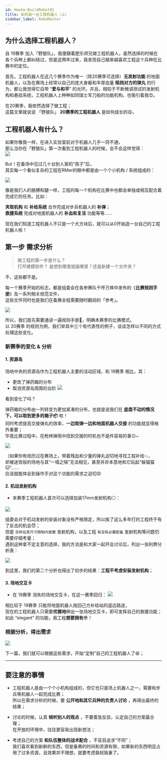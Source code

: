```yaml
---
id: Howto-BuildRobot01
title: 如何造一台工程机器人（上）
sidebar_label: RoboMaster
---
```


##  为什么选择工程机器人？
自 19赛季 加入「野狼队」，我便跟着肥乐师兄做工程机器人，虽然选择的时候在各个兵种上都纠结过，但是这两年过来，我发现自己越来越喜欢工程这个兵种在比赛中的定位。    

首先，工程机器人在这几个赛季作为唯一（除20赛季可选择）**无发射功能** 的地面机器人，以及在赛场上经常以自己的庞大身躯和丰厚血量 **阻挡对方的弹丸** 的行为，都让我觉得它自带 “**爱与和平**” 的光环。并且，相较于不断微调测试的发射机构和悬挂系统，工程机器人上种种如同瑞士军刀般的功能机构，也吸引着我:heart_eyes:。

在20赛季，我依然选择了做工程；   
这篇文章就说说 「野狼队」 **20赛季的工程机器人** 是如何成长的:yum:。


## 工程机器人有什么？
如果你像我一样，在进入实验室前对于机器人几乎一窍不通，  
那么当你在「野狼队」第一次看到工程机器人的时候，会不会这样觉得：  
![](https://blog-imgbed-1304305361.cos.ap-guangzhou.myqcloud.com/IMG_0496.jpg)

But！在备场中见过几十台别人家的“孩子”后，  
其实每一个看似复杂的工程在RMer的眼中都是由一个个小机构 / 系统组成的：  

![](https://blog-imgbed-1304305361.cos.ap-guangzhou.myqcloud.com/IMG_3157.JPG)

像是我们人的胳膊和腿一样，工程的每一个机构在比赛中也都会单独或相互配合着完成它的任务。比如：  

**夹取机构** 和 **补给系统** 合作完成对步兵机器人的 **补弹**；  
**救援系统** 完成对地面机器人的 **补血和复活** 功能等等…… 

现在我们知道工程机器人不只是一个大方块后，就可以从0开始造一台自己的工程机器人啦！

## 第一步 需求分析 
> 做工程的第一步是什么？   
打开建模软件？ 是想到哪里就画哪里？还是新建一个文件夹？

不，这些都不是。    

每一个赛季开始的标志，都是组委会在各参赛队千呼万唤中发布的《**比赛规则手册**》及一系列相关规范文件，  
这些文件同时也是我们在备赛全程需要随时翻阅的「参考」。  

![](https://blog-imgbed-1304305361.cos.ap-guangzhou.myqcloud.com/%E6%88%AA%E5%B1%8F2021-01-09%20%E4%B8%8A%E5%8D%889.53.21.png)  

所以，我们首先需要通读一遍规则手册:blue_book:，明确本赛季的比赛模式。  
以 20赛季 的规则为例，我们举其中三个有代表性的例子，谈谈怎样以不同的方式处理这些变化。    
  

### 新赛季的变化 & 分析
#### 1. 资源岛
场地中央的资源岛作为工程机器人主要的活动区域，和 19赛季 相比，其：
- 更改了弹药箱的分布
- 取消资源岛周围的台阶
![](https://blog-imgbed-1304305361.cos.ap-guangzhou.myqcloud.com/rules-compare.png)

看到变化了吗？ 

弹药箱的分布由一列转变为更加紧凑的分布，也就是说我们在 **底盘不动的情况下，可以取到更多的箱子:package:** 啦！  
同时考虑提高交接弹丸的效率，**一边取弹一边和地面机器人交接** 的功能就显得格外重要；  
毕竟比赛过程中，在枪林弹雨中找到交接的时机也不是件容易的事:confused:~  

![](https://blog-imgbed-1304305361.cos.ap-guangzhou.myqcloud.com/IMG_3118.JPG)

（如果你有经历过在赛场上，带着残血和少量的弹丸迫切地寻找工程补给:boom:，  
却被迷宫般的场地与其“一墙之隔”无法相见，甚至并非本意地和它玩起“躲猫猫:cat:”……  
应该就能体会到操作手对这个功能的需求之迫切:worried:

#### 2. 机动发射机构
- 本赛季工程机器人首次可以选择加装17mm发射机构:white_circle:：

![](https://blog-imgbed-1304305361.cos.ap-guangzhou.myqcloud.com/%E6%88%AA%E5%B1%8F2021-01-07%20%E4%B8%8B%E5%8D%884.42.13.png)   

组委会对于机动发射的安装对象没有严格限定，所以挨了这么多年打的工程终于有了反击的机会:smiling_imp:；  
但是 `怎样在其尺寸限制内放置` 发射机构，以及工程 `有没有必要配备` 发射机构等问题仍需要仔细考量；  
遇到这种拿不定主意的选择，我的方法是和大家一起开会讨论后，列出一张利弊分析表：  

![](https://blog-imgbed-1304305361.cos.ap-guangzhou.myqcloud.com/%E6%88%AA%E5%B1%8F2021-01-07%20%E4%B8%8B%E5%8D%883.27.45.png)

到这里，我们的第二个分析也得出了初步的结果：**工程不考虑安装发射机构**；

#### 3. 场地交互卡
- 在 19赛季 消失的场地交互卡，在这一赛季回归：
![](https://blog-imgbed-1304305361.cos.ap-guangzhou.myqcloud.com/%E6%88%AA%E5%B1%8F2021-01-07%20%E4%B8%8B%E5%8D%884.34.39.png)  

相比较于 19赛季 只能将地面机器人拖回己方补给站的遥远路途，  
现在的工程机器人只需要**优雅地**伸出一张场地交互卡，即可发挥自己的救援功能；  
如此 “elegant" 的功能，我工程**想要拥有**:sunglasses:！  
  

### 根据分析，得出需求

![](https://blog-imgbed-1304305361.cos.ap-guangzhou.myqcloud.com/IMG_3154.jpg)  


下一篇，我们就可以根据这些需求，开始“定制”自己的工程机器人了:smile:；

***

## 要注意的事情
- 工程机器人是由一个个小机构组成的，但它也只是场上机器人之一，需要和步兵等机器人一起完成比赛；  
所以在需求分析的时候，要 **公开地和其它兵种的负责人讨论** ，再得出最终的结果；  

- 讨论的时候，认真 **倾听别人的观点** ，不要着急反驳，认定自己的方案最合理；  
在开放的环境中，往往更容易出现新想法；  

- 考虑自己的方案 **和队伍整体的战术配合** ，不盲目追求“不同”；  
我们喜欢看到新鲜的东西，但是备赛的时间和资源有限，如果新的东西明显占用了过多资源，且效果并不理想，就要考虑孰轻孰重了。  
